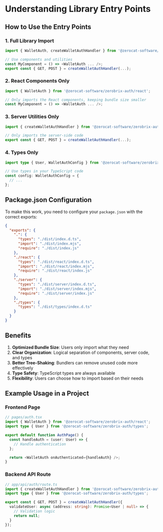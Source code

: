 # Understanding Library Entry Points

## How to Use the Entry Points

### 1. Full Library Import
```typescript
import { WalletAuth, createWalletAuthHandler } from '@zerocat-software/zerobrix-auth';

// Use components and utilities
const MyComponent = () => <WalletAuth ... />;
export const { GET, POST } = createWalletAuthHandler(...);
```

### 2. React Components Only
```typescript
import { WalletAuth } from '@zerocat-software/zerobrix-auth/react';

// Only imports the React components, keeping bundle size smaller
const MyComponent = () => <WalletAuth ... />;
```

### 3. Server Utilities Only
```typescript
import { createWalletAuthHandler } from '@zerocat-software/zerobrix-auth/server';

// Only imports the server-side code
export const { GET, POST } = createWalletAuthHandler(...);
```

### 4. Types Only
```typescript
import type { User, WalletAuthConfig } from '@zerocat-software/zerobrix-auth/types';

// Use types in your TypeScript code
const config: WalletAuthConfig = {
  // ...
};
```

## Package.json Configuration

To make this work, you need to configure your `package.json` with the correct exports:

```json
{
  "exports": {
    ".": {
      "types": "./dist/index.d.ts",
      "import": "./dist/index.mjs",
      "require": "./dist/index.js"
    },
    "./react": {
      "types": "./dist/react/index.d.ts",
      "import": "./dist/react/index.mjs",
      "require": "./dist/react/index.js"
    },
    "./server": {
      "types": "./dist/server/index.d.ts",
      "import": "./dist/server/index.mjs",
      "require": "./dist/server/index.js"
    },
    "./types": {
      "types": "./dist/types/index.d.ts"
    }
  }
}
```

## Benefits

1. **Optimized Bundle Size**: Users only import what they need
2. **Clear Organization**: Logical separation of components, server code, and types
3. **Better Tree-Shaking**: Bundlers can remove unused code more effectively
4. **Type Safety**: TypeScript types are always available
5. **Flexibility**: Users can choose how to import based on their needs

## Example Usage in a Project

### Frontend Page
```typescript
// pages/auth.tsx
import { WalletAuth } from '@zerocat-software/zerobrix-auth/react';
import type { User } from '@zerocat-software/zerobrix-auth/types';

export default function AuthPage() {
  const handleAuth = (user: User) => {
    // Handle authentication
  };

  return <WalletAuth onAuthenticated={handleAuth} />;
}
```

### Backend API Route
```typescript
// app/api/auth/route.ts
import { createWalletAuthHandler } from '@zerocat-software/zerobrix-auth/server';
import type { User } from '@zerocat-software/zerobrix-auth/types';

export const { GET, POST } = createWalletAuthHandler({
  validateUser: async (address: string): Promise<User | null> => {
    // Validation logic
    return null;
  }
});
```